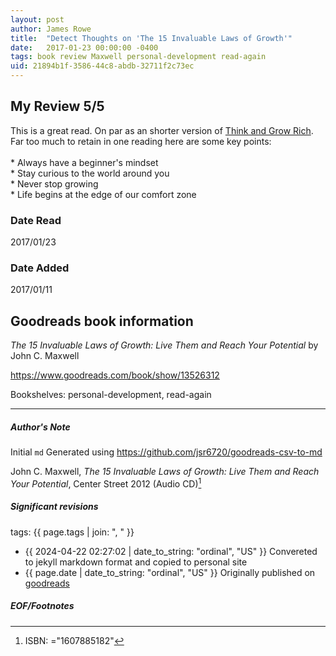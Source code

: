 ```yaml
---
layout: post
author: James Rowe
title:  "Detect Thoughts on 'The 15 Invaluable Laws of Growth'"
date:   2017-01-23 00:00:00 -0400
tags: book review Maxwell personal-development read-again
uid: 21894b1f-3586-44c8-abdb-32711f2c73ec
---
```


<!-- highly dependent on how you personally use jekyll templates, and how you want this to show up -->
<!-- escape any jekyll keys with double brackets -->

## My Review 5/5

This is a great read. On par as an shorter version of [Think and Grow Rich](https://www.goodreads.com/book/show/30186948). Far too much to retain in one reading here are some key points:<br/><br/>* Always have a beginner's mindset<br/>* Stay curious to the world around you<br/>* Never stop growing<br/>* Life begins at the edge of our comfort zone

### Date Read
2017/01/23

### Date Added
2017/01/11

## Goodreads book information

*The 15 Invaluable Laws of Growth: Live Them and Reach Your Potential* by John C. Maxwell

https://www.goodreads.com/book/show/13526312

Bookshelves: personal-development, read-again

---

##### Author's Note

Initial `md` Generated using https://github.com/jsr6720/goodreads-csv-to-md

John C. Maxwell, *The 15 Invaluable Laws of Growth: Live Them and Reach Your Potential*,  Center Street 2012 (Audio CD)[^1]

##### Significant revisions

tags: {{ page.tags | join: ", " }} <!-- todo move this somewhere -->

- {{ 2024-04-22 02:27:02 | date_to_string: "ordinal", "US" }} Convereted to jekyll markdown format and copied to personal site
- {{ page.date | date_to_string: "ordinal", "US" }} Originally published on [goodreads](https://www.goodreads.com)

##### EOF/Footnotes

[^1]: ISBN: ="1607885182"